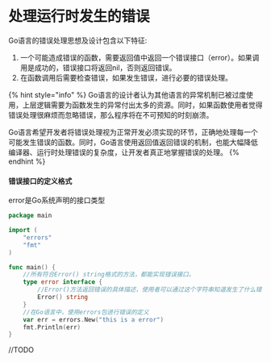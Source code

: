 # 处理运行时发生的错误

Go语言的错误处理思想及设计包含以下特征:

1. 一个可能造成错误的函数，需要返回值中返回一个错误接口（error）。如果调用是成功的，错误接口将返回nil，否则返回错误。
2. 在函数调用后需要检查错误，如果发生错误，进行必要的错误处理。

{% hint style="info" %}
Go语言的设计者认为其他语言的异常机制已被过度使用，上层逻辑需要为函数发生的异常付出太多的资源。同时，如果函数使用者觉得错误处理很麻烦而忽略错误，那么程序将在不可预知的时刻崩溃。

Go语言希望开发者将错误处理视为正常开发必须实现的环节，正确地处理每一个可能发生错误的函数。同时，Go语言使用返回值返回错误的机制，也能大幅降低编译器、运行时处理错误的复杂度，让开发者真正地掌握错误的处理。
{% endhint %}

#### 错误接口的定义格式

error是Go系统声明的接口类型

```go
package main

import (
	"errors"
	"fmt"
)

func main() {
	//所有符合Error() string格式的方法，都能实现错误接口。
	type error interface {
		//Error()方法返回错误的具体描述，使用者可以通过这个字符串知道发生了什么错误。
		Error() string
	}
	//在Go语言中，使用errors包进行错误的定义
	var err = errors.New("this is a error")
	fmt.Println(err)
}

```

//TODO

